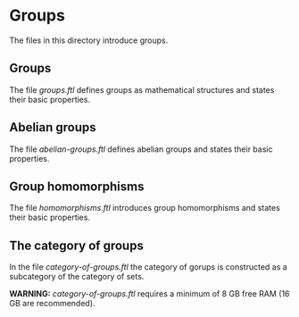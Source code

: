 # Groups

The files in this directory introduce groups.


## Groups

The file _groups.ftl_ defines groups as mathematical structures and states their
basic properties.


## Abelian groups

The file _abelian-groups.ftl_ defines abelian groups and states their basic
properties.


## Group homomorphisms

The file _homomorphisms.ftl_ introduces group homomorphisms and states their
basic properties.


## The category of groups

In the file _category-of-groups.ftl_ the category of gorups is constructed as a
subcategory of the category of sets.

**WARNING:** _category-of-groups.ftl_ requires a minimum of 8 GB free RAM (16 GB
are recommended).
